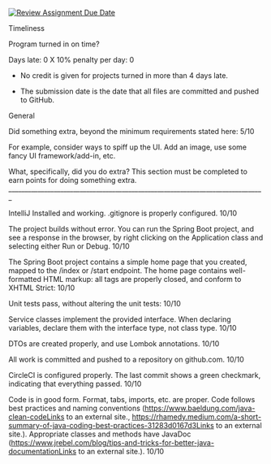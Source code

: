 [![Review Assignment Due Date](https://classroom.github.com/assets/deadline-readme-button-24ddc0f5d75046c5622901739e7c5dd533143b0c8e959d652212380cedb1ea36.svg)](https://classroom.github.com/a/Uv7U0UQR)

Timeliness

Program turned in on time?

Days late: 0 X 10% penalty per day: 0

* No credit is given for projects turned in more than 4 days late.

* The submission date is the date that all files are committed and pushed to GitHub.

General

Did something extra, beyond the minimum requirements stated here:  5/10

For example, consider ways to spiff up the UI.  Add an image, use some fancy UI framework/add-in, etc.

What, specifically, did you do extra?  This section must be completed to earn points for doing something extra.  _______________________________________________________________________________

IntelliJ Installed and working.  .gitignore is properly configured.  10/10

The project builds without error.  You can run the Spring Boot project, and see a response in the browser, by right clicking on the Application class and selecting either Run or Debug. 10/10

The Spring Boot project contains a simple home page that you created, mapped to the /index or /start endpoint.  The home page contains well-formatted HTML markup: all tags are properly closed, and conform to XHTML Strict:  10/10

Unit tests pass, without altering the unit tests: 10/10

Service classes implement the provided interface.  When declaring variables, declare them with the interface type, not class type.  10/10

DTOs are created properly, and use Lombok annotations.  10/10

All work is committed and pushed to a repository on github.com.    10/10

CircleCI is configured properly.  The last commit shows a green checkmark, indicating that everything passed.  10/10

Code is in good form.  Format, tabs, imports, etc. are proper.  Code follows best practices and naming conventions (https://www.baeldung.com/java-clean-codeLinks to an external site., https://rhamedy.medium.com/a-short-summary-of-java-coding-best-practices-31283d0167d3Links to an external site.).  Appropriate classes and methods have JavaDoc (https://www.jrebel.com/blog/tips-and-tricks-for-better-java-documentationLinks to an external site.).  10/10


